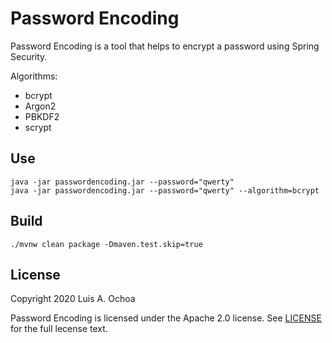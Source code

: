 # Password Encoding

Password Encoding is a tool that helps to encrypt a password using
Spring Security.

Algorithms:

* bcrypt
* Argon2
* PBKDF2
* scrypt

## Use

    java -jar passwordencoding.jar --password="qwerty"
    java -jar passwordencoding.jar --password="qwerty" --algorithm=bcrypt

## Build

    ./mvnw clean package -Dmaven.test.skip=true

## License

Copyright 2020 Luis A. Ochoa

Password Encoding is licensed under the Apache 2.0 license.
See [LICENSE](LICENSE) for the full lecense text.
